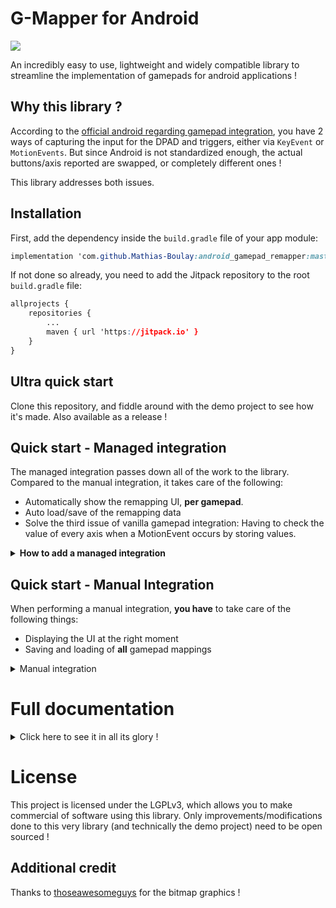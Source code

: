 
# G-Mapper for Android
[![](https://jitpack.io/v/Mathias-Boulay/android_gamepad_remapper.svg)](https://jitpack.io/#Mathias-Boulay/android_gamepad_remapper)


An incredibly easy to use, lightweight and widely compatible library to streamline the implementation of gamepads for android applications !

## Why this library ?
According to the  [official android regarding gamepad integration](https://developer.android.com/develop/ui/views/touch-and-input/game-controllers/controller-input#button), you have 2 ways of capturing the input for the DPAD and triggers, either via `KeyEvent`  or `MotionEvents`.
But since Android is not standardized enough, the actual buttons/axis reported are swapped, or completely different ones !

This library addresses both issues.

## Installation
First, add the dependency inside the `build.gradle` file of your app module:

```css
implementation 'com.github.Mathias-Boulay:android_gamepad_remapper:master-SNAPSHOT'
```

If not done so already, you need to add the Jitpack repository to the root `build.gradle` file:
```css
allprojects {
	repositories {
		...
		maven { url 'https://jitpack.io' }
	}
}
```

## Ultra quick start
Clone this repository, and fiddle around with the demo project to see how it's made.  Also available as a release !

## Quick start - Managed integration
The managed integration passes down all of the work to the library.
Compared to the manual integration, it takes care of the following:
- Automatically show the remapping UI, **per gamepad**.
- Auto load/save of the remapping data
- Solve the third issue of vanilla gamepad integration: Having to check the value of every axis when a MotionEvent occurs by storing values.


<details>
<summary><b>How to add a managed integration</b></summary>

### Step 1: Inject behavior into the activity
Consider the following code block, which integrates the entire lib into the activity which needs to support gamepad input.

 ```java
class MyActivity extends Activity implements GamepadHandler {
		// The RemapperView.Builder object allows you to set which buttons to remap
		private RemapperManager inputManager = new RemapperManager(this, new RemapperView.Builder(null)
			.remapDpad(true)  
			.remapLeftJoystick(true)  
			.remapRightJoystick(true)
			.remapLeftTrigger(true)  
			.remapRightTrigger(true));
	
	@Override  // Redirect KeyEvents to the remapper if one is available
	public boolean dispatchKeyEvent(KeyEvent event) {  
	    return inputManager.handleKeyEventInput(this, event, this) || super.dispatchKeyEvent(event);  
	}  
  
	@Override  // Redirect MotionEvents to the remapper if one is available
	public boolean dispatchGenericMotionEvent(MotionEvent event) {  
	    return inputManager.handleMotionEventInput(this, event, this) || super.dispatchGenericMotionEvent(event);  
	}
	
	@Override // Implement the GamepadHandler interface
	public void handleGamepadInput(int code, float value){
		// TODO Your code to take care of the gamepad input.
	}
}
```
The `Activity` implements `GamepadHandler` method: `handleGamepadInput`.
See the full documentation on how to implement it for managed instances.

With that, you're done integrating the gamepad !

</details>


## Quick start - Manual Integration
When performing a manual integration, **you have** to take care of the following things:
- Displaying the UI at the right moment
- Saving and loading of **all** gamepad mappings

<details>
<summary>Manual integration</summary>

### Step 1: Display the remapping UI
To display the remapping UI to the user, use the `RemapperView.Builder` object to build the `RemapperView`:
```java
new RemapperView.Builder(
	new RemapperView.Listener() {  
	@Override
	public void onRemapDone(Remapper remapper) {
		// This method is called when the user finished remapping
		// Here, you can save the remapper instance into a file and grab a reference to it.
		}  
	})  
	.remapDpad(true)  
	.remapLeftJoystick(true)  
	.remapRightJoystick(true)
	.remapLeftTrigger(true)  
	.remapRightTrigger(true)
	.build(this);
```
Once the remapping is done, you get a `Remapper` instance passed through the `RemapperView.Listener` interface.
**Note:** The full array of remappable controls is available on the documentation below.


### Step 2: Make use of the mapped control scheme
Once the remapping is done, we can make use on the `Remapper` object.
Inside your activity supporting the gamepad:
- override 2 functions to intercept controller's `KeyEvent`  and `MotionEvent`
- Implement the `GamepadHandler` interface, which handles standardized and mapped input

```java
class MyActivity extends Activity implements GamepadHandler{
	private Remapper mRemapper;
	...
	@Override  // Redirect KeyEvents to the remapper if one is available
	public boolean dispatchKeyEvent(KeyEvent event) {  
		if(remapper == null) return super.dispatchKeyEvent(event);  
		return remapper.handleKeyEventInput(event, this);  
	}  
  
	@Override  // Redirect MotionEvents to the remapper if one is available
	public boolean dispatchGenericMotionEvent(MotionEvent event) {  
	    	if(remapper == null) return super.onGenericMotionEvent(event);  
		return remapper.handleMotionEventInput(event, this);  
	}
	
	@Override // Implement the GamepadHandler interface
	public void handleGamepadInput(int code, float value){
		// TODO Your code to take care of the gamepad input.
		// NOTE: INPUT ON AXIS WILL BE CALLED MANY TIMES, DESPITE THE VALUE NOT CHANGING ON MANUAL INTEGRATION
	}
}
```

**Note:** Inputs may be called many times despite the value from the axis not changing.
This is an issue related to the vanilla gamepad integration.

Lazier people might want to use the Managed integration.
Consult the FULL DOCUMENTATION for details.
</details>

# Full documentation
<details>
<summary>Click here to see it in all its glory !</summary>

## Remapper
Class able to map inputs from one way or another, used to normalize inputs.

### Constructors
```java
/**
 * Load the Remapper data from the shared preferences 
 * @param context A context object, necessary to fetch SharedPreferences  
 */
public Remapper(Context context);
```

### Functions
```java
/**
 * If the event is a valid Gamepad event, call the GamepadHandler method.
 * @param event The current MotionEvent  
 * @param handler The handler, through which remapped inputs will be passed.  
 * @return Whether the input was handled or not.  
 */
public boolean handleMotionEventInput(MotionEvent event, GamepadHandler handler);
```

```java
/**
 * If the event is a valid Gamepad event, call the GamepadHandler method
 * @param event The current KeyEvent  
 * @param handler The handler, through which remapped inputs will be passed.  
 * @return Whether the input was handled or not.  
 */
public boolean handleKeyEventInput(KeyEvent event, GamepadHandler handler);
```

```java
/**
 * Saves the remapper data inside its own shared preference file 
 * @param context A context object, necessary to fetch SharedPreferences  
 */
public void save(Context context);
```

## RemapperView.Builder
### Constructors
```java
/** @param listener The listener to which the Remapper object is passed after remapping */
public Builder(RemapperView.Listener listener);
```

### Functions
```java
/** @param enabled Enable the remapping of said button. Default is false. */
public Builder remapLeftJoystick(boolean enabled);
public Builder remapRightJoystick(boolean enabled);
public Builder remapLeftJoystickButton(boolean enabled);
public Builder remapRightJoystickButton(boolean enabled);
public Builder remapDpad(boolean enabled);
public Builder remapLeftShoulder(boolean enabled);
public Builder remapRightShoulder(boolean enabled);
public Builder remapLeftTrigger(boolean enabled);
public Builder remapRightTrigger(boolean enabled);
public Builder remapA(boolean enabled);
public Builder remapX(boolean enabled);
public Builder remapY(boolean enabled);
public Builder remapB(boolean enabled);
public Builder remapStart(boolean enabled);
public Builder remapSelect(boolean enabled);
```

```java
/** Set the listener, replacing the one set by the constructor */
public Builder setRemapListener(RemapperView.Listener listener);
```

```java
/**
 * Build and display the remapping dialog with all the parameters set previously
 * @param context A context object referring to the current window  
 */
public void build(Context context);
```

## RemapperManager
Manager class to streamline even more the integration of gamepads  
It auto handles displaying the mapper view and handling events.

Note that the compatibility with a manual integration at the same time is limited

### Constructor
```java
/**
 * @param context A context for SharedPreferences. The Manager attempts to fetch an existing remapper.  
 * @param builder Builder with all the params set in. Note that the listener is going to be overridden.  
 */
public RemapperManager(Context context, RemapperView.Builder builder);
```

### Functions
```java
/**
 * If the event is a valid Gamepad event and a remapper is available, call the GamepadHandler method 
 * Will automatically ask to remap if no remapper is available 
 * @param event The current MotionEvent  
 * @param handler The handler, through which remapped inputs will be passed.  
 * @return Whether the input was handled or not.  
 */
public boolean handleMotionEventInput(Context context, MotionEvent event, GamepadHandler handler);
```
```java
/**
 * If the event is a valid Gamepad event and a remapper is available, call the GamepadHandler method 
 * Will automatically ask to remap if no remapper is available
 * @param event The current KeyEvent  
 * @param handler The handler, through which remapped inputs will be passed.  
 * @return Whether the input was handled or not.  
 */
public boolean handleKeyEventInput(Context context, KeyEvent event, GamepadHandler handler);
```

## Interface - GamepadHandler
### Functions
```java
/**
 * Function handling all gamepad actions. 
 * @param code
 * Either a keycode, one of: 
 * KEYCODE_BUTTON_A, KEYCODE_BUTTON_B, KEYCODE_BUTTON_X, KEYCODE_BUTTON_Y, 
 * KEYCODE_BUTTON_R1, KEYCODE_BUTTON_L1, KEYCODE_BUTTON_START, KEYCODE_BUTTON_SELECT,
 * KEYCODE_BUTTON_THUMBL, KEYCODE_BUTTON_THUMBR
 * Either an axis, one of:
 * AXIS_HAT_X, AXIS_HAT_Y, AXIS_X, AXIS_Y, AXIS_Z, AXIS_RZ, AXIS_RTRIGGER, AXIS_LTRIGGER
 * Note: The code may be different if the gamepad is not fully remapped.
 *
 * @param value For keycodes, 0 for released state, 1 for pressed state.  
 *              For Axis, the value of the axis. Varies between 0/1 or -1/1 depending on the axis.
 */
public void handleGamepadInput(int code, float value);
```

</details>

# License
This project is licensed under the LGPLv3, which allows you to make commercial of software using this library.
Only improvements/modifications done to this very library (and technically the demo project) need to be open sourced !

## Additional credit
Thanks to [thoseawesomeguys](https://thoseawesomeguys.com/prompts/) for the bitmap graphics !



